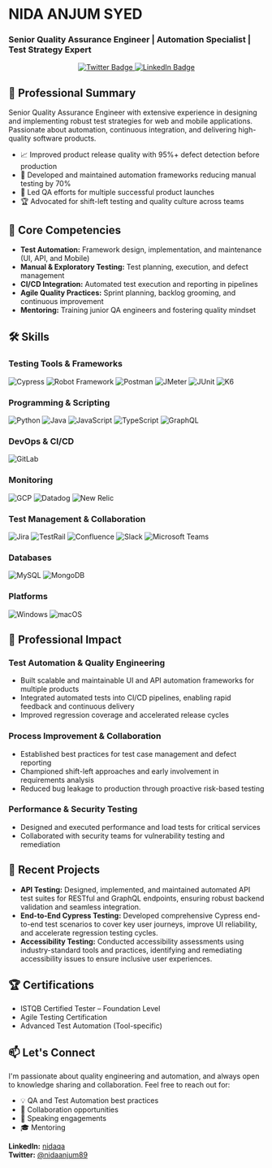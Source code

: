 # NIDA ANJUM SYED
### Senior Quality Assurance Engineer | Automation Specialist | Test Strategy Expert

<div align="center">
  <a href="https://x.com/nidaanjum89" target="_blank">
    <img src="https://img.shields.io/badge/-Twitter-1DA1F2?style=for-the-badge&logo=twitter&logoColor=white" alt="Twitter Badge"/>
  </a>
  <a href="https://www.linkedin.com/in/nidaanjum89" target="_blank">
    <img src="https://img.shields.io/badge/-LinkedIn-0077B5?style=for-the-badge&logo=linkedin&logoColor=white" alt="LinkedIn Badge"/>
  </a>
</div>

## 🚀 Professional Summary

Senior Quality Assurance Engineer with extensive experience in designing and implementing robust test strategies for web and mobile applications. Passionate about automation, continuous integration, and delivering high-quality software products.

- 📈 Improved product release quality with 95%+ defect detection before production
- 🤖 Developed and maintained automation frameworks reducing manual testing by 70%
- 🧪 Led QA efforts for multiple successful product launches
- 🏆 Advocated for shift-left testing and quality culture across teams

## 🌟 Core Competencies

- **Test Automation:** Framework design, implementation, and maintenance (UI, API, and Mobile)
- **Manual & Exploratory Testing:** Test planning, execution, and defect management
- **CI/CD Integration:** Automated test execution and reporting in pipelines
- **Agile Quality Practices:** Sprint planning, backlog grooming, and continuous improvement
- **Mentoring:** Training junior QA engineers and fostering quality mindset

## 🛠️ Skills

### Testing Tools & Frameworks
![Cypress](https://img.shields.io/badge/-Cypress-17202C?style=flat-square&logo=cypress&logoColor=white)
![Robot Framework](https://img.shields.io/badge/-Robot%20Framework-000000?style=flat-square&logo=robot-framework&logoColor=white)
![Postman](https://img.shields.io/badge/-Postman-FF6C37?style=flat-square&logo=postman&logoColor=white)
![JMeter](https://img.shields.io/badge/-JMeter-D22128?style=flat-square&logo=apache-jmeter&logoColor=white)
![JUnit](https://img.shields.io/badge/-JUnit-25A162?style=flat-square&logo=java&logoColor=white)
![K6](https://img.shields.io/badge/-k6-7D64FF?style=flat-square&logo=k6&logoColor=white)

### Programming & Scripting
![Python](https://img.shields.io/badge/-Python-3776AB?style=flat-square&logo=python&logoColor=white)
![Java](https://img.shields.io/badge/-Java-007396?style=flat-square&logo=java&logoColor=white)
![JavaScript](https://img.shields.io/badge/-JavaScript-F7DF1E?style=flat-square&logo=javascript&logoColor=black)
![TypeScript](https://img.shields.io/badge/-TypeScript-3178C6?style=flat-square&logo=typescript&logoColor=white)
![GraphQL](https://img.shields.io/badge/-GraphQL-E10098?style=flat-square&logo=graphql&logoColor=white)

### DevOps & CI/CD
![GitLab](https://img.shields.io/badge/-GitLab-FCA121?style=flat-square&logo=gitlab&logoColor=white)

### Monitoring
![GCP](https://img.shields.io/badge/-GCP-4285F4?style=flat-square&logo=google-cloud&logoColor=white)
![Datadog](https://img.shields.io/badge/-Datadog-632CA6?style=flat-square&logo=datadog&logoColor=white)
![New Relic](https://img.shields.io/badge/-New%20Relic-008C99?style=flat-square&logo=new-relic&logoColor=white)

### Test Management & Collaboration
![Jira](https://img.shields.io/badge/-Jira-0052CC?style=flat-square&logo=jira&logoColor=white)
![TestRail](https://img.shields.io/badge/-TestRail-4B8DF8?style=flat-square&logo=testrail&logoColor=white)
![Confluence](https://img.shields.io/badge/-Confluence-172B4D?style=flat-square&logo=confluence&logoColor=white)
![Slack](https://img.shields.io/badge/-Slack-4A154B?style=flat-square&logo=slack&logoColor=white)
![Microsoft Teams](https://img.shields.io/badge/-Microsoft%20Teams-6264A7?style=flat-square&logo=microsoft-teams&logoColor=white)

### Databases
![MySQL](https://img.shields.io/badge/-MySQL-4479A1?style=flat-square&logo=mysql&logoColor=white)
![MongoDB](https://img.shields.io/badge/-MongoDB-47A248?style=flat-square&logo=mongodb&logoColor=white)

### Platforms
![Windows](https://img.shields.io/badge/-Windows-0078D6?style=flat-square&logo=windows&logoColor=white)
![macOS](https://img.shields.io/badge/-macOS-000000?style=flat-square&logo=apple&logoColor=white)

## 💼 Professional Impact

### Test Automation & Quality Engineering
- Built scalable and maintainable UI and API automation frameworks for multiple products
- Integrated automated tests into CI/CD pipelines, enabling rapid feedback and continuous delivery
- Improved regression coverage and accelerated release cycles

### Process Improvement & Collaboration
- Established best practices for test case management and defect reporting
- Championed shift-left approaches and early involvement in requirements analysis
- Reduced bug leakage to production through proactive risk-based testing

### Performance & Security Testing
- Designed and executed performance and load tests for critical services
- Collaborated with security teams for vulnerability testing and remediation

## 🎯 Recent Projects

- **API Testing:** Designed, implemented, and maintained automated API test suites for RESTful and GraphQL endpoints, ensuring robust backend validation and seamless integration.
- **End-to-End Cypress Testing:** Developed comprehensive Cypress end-to-end test scenarios to cover key user journeys, improve UI reliability, and accelerate regression testing cycles.
- **Accessibility Testing:** Conducted accessibility assessments using industry-standard tools and practices, identifying and remediating accessibility issues to ensure inclusive user experiences.

## 🏆 Certifications

- ISTQB Certified Tester – Foundation Level
- Agile Testing Certification
- Advanced Test Automation (Tool-specific)

## 📫 Let's Connect

I'm passionate about quality engineering and automation, and always open to knowledge sharing and collaboration. Feel free to reach out for:

- 💡 QA and Test Automation best practices
- 🤝 Collaboration opportunities
- 📢 Speaking engagements
- 🎓 Mentoring

**LinkedIn:** [nidaqa](https://www.linkedin.com/in/nidaqa/)  
**Twitter:** [@nidaanjum89](https://x.com/nidaanjum89)  
